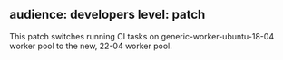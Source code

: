 audience: developers
level: patch
---
This patch switches running CI tasks on generic-worker-ubuntu-18-04 worker pool to the new, 22-04 worker pool.
